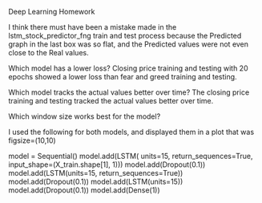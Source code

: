 Deep Learning Homework

I think there must have been a mistake made in the lstm_stock_predictor_fng train and test process because the Predicted graph in the last box was so flat, and the Predicted values were not even close to the Real values.

Which model has a lower loss?
Closing price training and testing with 20 epochs showed a lower loss than fear and greed training and testing.

Which model tracks the actual values better over time?
The closing price training and testing tracked the actual values better over time.

Which window size works best for the model?

I used the following for both models, and displayed them in a plot that was figsize=(10,10)

model = Sequential()
model.add(LSTM(
    units=15, return_sequences=True,
    input_shape=(X_train.shape[1], 1)))
model.add(Dropout(0.1))
model.add(LSTM(units=15, return_sequences=True))
model.add(Dropout(0.1))
model.add(LSTM(units=15))
model.add(Dropout(0.1))
model.add(Dense(1))
